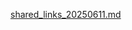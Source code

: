 [shared_links_20250611.md](https://github.com/user-attachments/files/20687811/shared_links_20250611.md)
